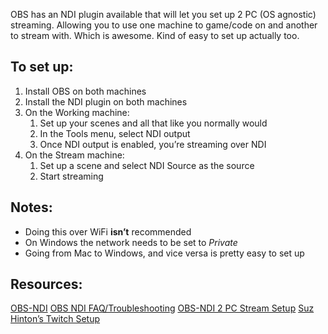 OBS has an NDI plugin available that will let you set up 2 PC (OS agnostic) streaming. Allowing you to use one machine to game/code on and another to stream with. Which is awesome. Kind of easy to set up actually too.

## **To set up:**

1. Install OBS on both machines
2. Install the NDI plugin on both machines
3. On the Working machine:
   1. Set up your scenes and all that like you normally would
   2. In the Tools menu, select NDI output
   3. Once NDI output is enabled, you’re streaming over NDI
4. On the Stream machine:
   1. Set up a scene and select NDI Source as the source
   2. Start streaming

## **Notes:**

- Doing this over WiFi **isn’t** recommended
- On Windows the network needs to be set to _Private_
- Going from Mac to Windows, and vice versa is pretty easy to set up

## **Resources:**

[OBS-NDI](https://github.com/Palakis/obs-ndi/releases)
[OBS NDI FAQ/Troubleshooting](https://www.youtube.com/watch?v=N3KlbU5AYP0)
[OBS-NDI 2 PC Stream Setup](https://www.youtube.com/watch?v=AH_ECDLkKEA)
[Suz Hinton’s Twitch Setup](https://medium.com/@suzhinton/my-twitch-live-coding-setup-b2516672fb21)

